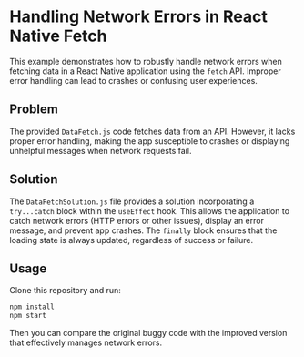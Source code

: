 # Handling Network Errors in React Native Fetch

This example demonstrates how to robustly handle network errors when fetching data in a React Native application using the `fetch` API.  Improper error handling can lead to crashes or confusing user experiences.

## Problem

The provided `DataFetch.js` code fetches data from an API.  However, it lacks proper error handling, making the app susceptible to crashes or displaying unhelpful messages when network requests fail.

## Solution

The `DataFetchSolution.js` file provides a solution incorporating a `try...catch` block within the `useEffect` hook. This allows the application to catch network errors (HTTP errors or other issues), display an error message, and prevent app crashes. The `finally` block ensures that the loading state is always updated, regardless of success or failure.

## Usage

Clone this repository and run:
```bash
npm install
npm start
```
Then you can compare the original buggy code with the improved version that effectively manages network errors.